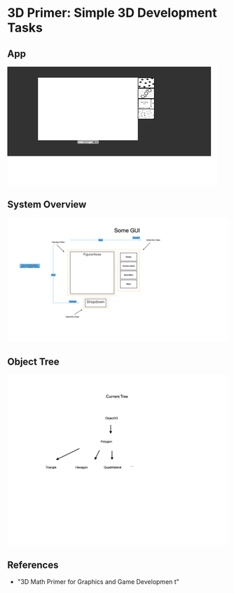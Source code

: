 # 3D Primer: Simple 3D Development Tasks

## App
![cool gif](media/gui_0.gif)

## System Overview
![cool gif](media/gui_0.png)

## Object Tree 
![object tree](media/objectTree.1.png)

## References
- "3D Math Primer for Graphics and Game Developmen t" 

